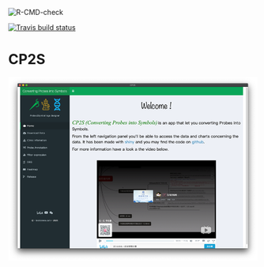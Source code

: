 ![R-CMD-check](https://github.com/xiayh17/CP2S/workflows/R-CMD-check/badge.svg)
<!-- badges: start -->
[![Travis build status](https://travis-ci.com/xiayh17/CP2S.svg?branch=master)](https://travis-ci.com/xiayh17/CP2S)
<!-- badges: end -->

# CP2S

![CP2S](https://raw.githubusercontent.com/xiayh17/Figs/main/imgs/image-20210218170301433.png "ScreenShot")

